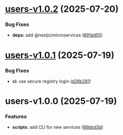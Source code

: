 # [users-v1.0.2](https://github.com/LevButkovskiy/backend-microservices-template/compare/users-v1.0.1...users-v1.0.2) (2025-07-20)


### Bug Fixes

* **deps:** add @nestjs/microservices ([691dd55](https://github.com/LevButkovskiy/backend-microservices-template/commit/691dd5524b352e92afc70a303fac0456c76be088))

# [users-v1.0.1](https://github.com/LevButkovskiy/backend-microservices-template/compare/users-v1.0.0...users-v1.0.1) (2025-07-19)


### Bug Fixes

* **ci:** use secure registry login ([d26b281](https://github.com/LevButkovskiy/backend-microservices-template/commit/d26b2810e6fc8d756f2269bdfc42589c959637ab))

# users-v1.0.0 (2025-07-19)


### Features

* **scripts:** add CLI for new services ([66bbd3d](https://github.com/LevButkovskiy/backend-microservices-template/commit/66bbd3d8f465a7fddb895af3043432c8195cda89))
